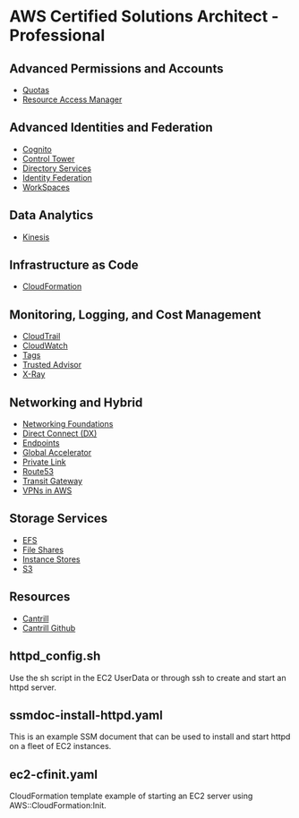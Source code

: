 # AWS Certified Solutions Architect - Professional

## Advanced Permissions and Accounts
- [Quotas](./advanced_permissions_and_accounts/QUOTAS.md)
- [Resource Access Manager](./RESOURCEACCESSMANAGER.md)

## Advanced Identities and Federation
- [Cognito](./advanced_identities_federation/COGNITO.md)
- [Control Tower](./advanced_identities_federation/CONTROLTOWER.md)
- [Directory Services](./advanced_identities_federation/DIRECTORYSERVICES.md)
- [Identity Federation](./advanced_identities_federation/IDENTITYFEDERATION.md)
- [WorkSpaces](./advanced_identities_federation/WORKSPACES.md)

## Data Analytics
- [Kinesis](./data_analytics/KINESIS.md)

## Infrastructure as Code
- [CloudFormation](./infrastructure_as_code/CLOUDFORMATION.md)

## Monitoring, Logging, and Cost Management
- [CloudTrail](./monitoring/CLOUDTRAIL.md)
- [CloudWatch](./monitoring/CLOUDWATCH.md)
- [Tags](./monitoring/TAGS.md)
- [Trusted Advisor](./monitoring/TRUSTEDADVISOR.md)
- [X-Ray](./monitoring/XRAY.md)

## Networking and Hybrid
- [Networking Foundations](./networking/NETWORKING.md)
- [Direct Connect (DX)](./networking/DIRECTCONNECT.md)
- [Endpoints](./networking/ENDPOINTS.md)
- [Global Accelerator](./networking/GLOBALACCELERATOR.md)
- [Private Link](./networking/PRIVATELINK.md)
- [Route53](./networking/ROUTE53.md)
- [Transit Gateway](./networking/TRANSITGATEWAY.md)
- [VPNs in AWS](./networking/VPN.md)

## Storage Services
- [EFS](./storage_services/EBS.md)
- [File Shares](./storage_services/FILESHARES.md)
- [Instance Stores](./storage_services/INSTANCESTORE.md)
- [S3](./storage_services/S3.md)

## Resources

- [Cantrill](https://learn.cantrill.io/)
- [Cantrill Github](https://github.com/acantril)

## httpd_config.sh

Use the sh script in the EC2 UserData or through ssh to create and start an httpd server.

## ssmdoc-install-httpd.yaml

This is an example SSM document that can be used to install and start httpd on a fleet of EC2 instances.

## ec2-cfinit.yaml

CloudFormation template example of starting an EC2 server using AWS::CloudFormation:Init.
